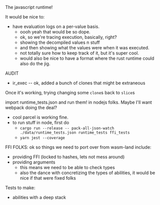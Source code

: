 
The javascript runtime!

It would be nice to:
- have evaluation logs on a per-value basis.
  - oooh yeah that would be so dope.
  - ok, so we're tracing execution, basically, right?
  - showing the decompiled values n stuff
  - and then showing what the values were when it was executed.
  - not totally sure how to keep track of it, but it's super cool.
  - would also be nice to have a format where the rust runtime could also do the jig.


AUDIT
- ir_exec -- ok, added a bunch of clones that might be extraneous


Once it's working, trying changing some `clone`s back to `slice`s

import runtime_tests.json and run them! in nodejs folks. Maybe I'll want webpack doing the deal?
- cool parcel is working fine.
- to run stuff in node, first do
  - `cargo run --release -- pack-all-json-watch ./data/runtime_tests.json runtime_tests ffi_tests`
  - `yarn jest --coverage`

FFI FOLKS:
ok so things we need to port over from wasm-land include:
- providing FFI (locked to hashes, lets not mess around)
- providing arguments
  - this means we need to be able to check types
  - also the dance with concretizing the types of abilities, it would be nice if that were fixed folks

Tests to make:
- abilities with a deep stack